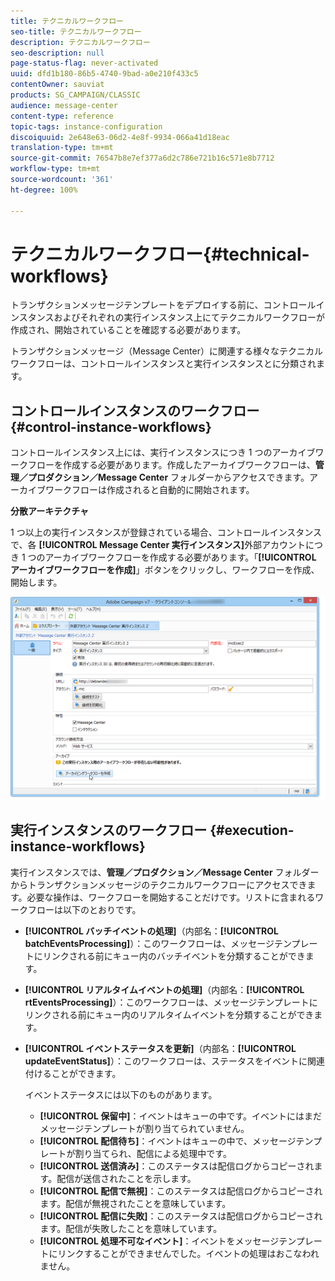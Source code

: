 ```yaml
---
title: テクニカルワークフロー
seo-title: テクニカルワークフロー
description: テクニカルワークフロー
seo-description: null
page-status-flag: never-activated
uuid: dfd1b180-86b5-4740-9bad-a0e210f433c5
contentOwner: sauviat
products: SG_CAMPAIGN/CLASSIC
audience: message-center
content-type: reference
topic-tags: instance-configuration
discoiquuid: 2e648e63-06d2-4e8f-9934-066a41d18eac
translation-type: tm+mt
source-git-commit: 76547b8e7ef377a6d2c786e721b16c571e8b7712
workflow-type: tm+mt
source-wordcount: '361'
ht-degree: 100%

---
```



# テクニカルワークフロー{#technical-workflows}

トランザクションメッセージテンプレートをデプロイする前に、コントロールインスタンスおよびそれぞれの実行インスタンス上にてテクニカルワークフローが作成され、開始されていることを確認する必要があります。

トランザクションメッセージ（Message Center）に関連する様々なテクニカルワークフローは、コントロールインスタンスと実行インスタンスとに分類されます。

## コントロールインスタンスのワークフロー {#control-instance-workflows}

コントロールインスタンス上には、実行インスタンスにつき 1 つのアーカイブワークフローを作成する必要があります。作成したアーカイブワークフローは、**管理／プロダクション／Message Center** フォルダーからアクセスできます。アーカイブワークフローは作成されると自動的に開始されます。

**分散アーキテクチャ**

1 つ以上の実行インスタンスが登録されている場合、コントロールインスタンスで、各 **[!UICONTROL Message Center 実行インスタンス]**&#x200B;外部アカウントにつき 1 つのアーカイブワークフローを作成する必要があります。「**[!UICONTROL アーカイブワークフローを作成]**」ボタンをクリックし、ワークフローを作成、開始します。

![](assets/messagecenter_archiving_002.png)

<!--**Minimal architecture**

Once the control and execution modules are installed on the same instance, you must create the archiving workflow using the deployment wizard. Click the **[!UICONTROL Create the archiving workflow]** button to create and start the workflow.

![](assets/messagecenter_archiving_001.png)-->

## 実行インスタンスのワークフロー {#execution-instance-workflows}

実行インスタンスでは、**管理／プロダクション／Message Center** フォルダーからトランザクションメッセージのテクニカルワークフローにアクセスできます。必要な操作は、ワークフローを開始することだけです。リストに含まれるワークフローは以下のとおりです。

* **[!UICONTROL バッチイベントの処理]**（内部名：**[!UICONTROL batchEventsProcessing]**）：このワークフローは、メッセージテンプレートにリンクされる前にキュー内のバッチイベントを分類することができます。
* **[!UICONTROL リアルタイムイベントの処理]**（内部名：**[!UICONTROL rtEventsProcessing]**）：このワークフローは、メッセージテンプレートにリンクされる前にキュー内のリアルタイムイベントを分類することができます。
* **[!UICONTROL イベントステータスを更新]**（内部名：**[!UICONTROL updateEventStatus]**）：このワークフローは、ステータスをイベントに関連付けることができます。

   イベントステータスには以下のものがあります。

   * **[!UICONTROL 保留中]**：イベントはキューの中です。イベントにはまだメッセージテンプレートが割り当てられていません。
   * **[!UICONTROL 配信待ち]**：イベントはキューの中で、メッセージテンプレートが割り当てられ、配信による処理中です。
   * **[!UICONTROL 送信済み]**：このステータスは配信ログからコピーされます。配信が送信されたことを示します。
   * **[!UICONTROL 配信で無視]**：このステータスは配信ログからコピーされます。配信が無視されたことを意味しています。
   * **[!UICONTROL 配信に失敗]**：このステータスは配信ログからコピーされます。配信が失敗したことを意味しています。
   * **[!UICONTROL 処理不可なイベント]**：イベントをメッセージテンプレートにリンクすることができませんでした。イベントの処理はおこなわれません。

